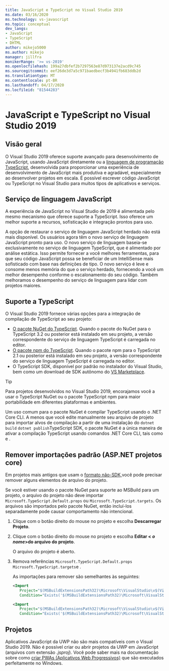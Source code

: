 ```yaml
---
title: JavaScript e TypeScript no Visual Studio 2019
ms.date: 03/16/2020
ms.technology: vs-javascript
ms.topic: conceptual
dev_langs:
- JavaScript
- TypeScript
- DHTML
author: mikejo5000
ms.author: mikejo
manager: jillfra
monikerRange: '>= vs-2019'
ms.openlocfilehash: 199a27dbfef2b7297563e87d973137e2acd9c745
ms.sourcegitcommit: eef26de3d7a5c971baedbecf3b4941fb683ddb2d
ms.translationtype: MT
ms.contentlocale: pt-BR
ms.lasthandoff: 04/17/2020
ms.locfileid: "81544283"
---
```

# <a name="javascript-and-typescript-in-visual-studio-2019"></a>JavaScript e TypeScript no Visual Studio 2019

## <a name="overview"></a>Visão geral

O Visual Studio 2019 oferece suporte avançado para desenvolvimento de JavaScript, usando JavaScript diretamente ou a [linguagem de programação TypeScript](http://www.typescriptlang.org/), desenvolvida para proporcionar uma experiência de desenvolvimento de JavaScript mais produtiva e agradável, especialmente ao desenvolver projetos em escala. É possível escrever código JavaScript ou TypeScript no Visual Studio para muitos tipos de aplicativos e serviços.

## <a name="javascript-language-service"></a>Serviço de linguagem JavaScript

A experiência de JavaScript no Visual Studio de 2019 é alimentada pelo mesmo mecanismo que oferece suporte a TypeScript. Isso oferece um melhor suporte a recursos, sofisticação e integração prontos para uso.

A opção de restaurar o serviço de linguagem JavaScript herdado não está mais disponível. Os usuários agora têm o novo serviço de linguagem JavaScript pronto para uso. O novo serviço de linguagem baseia-se exclusivamente no serviço de linguagem TypeScript, que é alimentado por análise estática. Isso permite fornecer a você melhores ferramentas, para que seu código JavaScript possa se beneficiar de um IntelliSense mais sofisticado com base nas definições de tipo. O novo serviço é leve e consome menos memória do que o serviço herdado, fornecendo a você um melhor desempenho conforme o escalonamento do seu código. Também melhoramos o desempenho do serviço de linguagem para lidar com projetos maiores.

## <a name="typescript-support"></a>Suporte a TypeScript

O Visual Studio 2019 fornece várias opções para a integração de compilação de TypeScript ao seu projeto:

* [O pacote NuGet do TypeScript](https://www.nuget.org/packages/Microsoft.TypeScript.MSBuild). Quando o pacote do NuGet para o TypeScript 3.2 ou posterior está instalado em seu projeto, a versão correspondente do serviço de linguagem TypeScript é carregada no editor.
* [O pacote npm do TypeScript](https://www.npmjs.com/package/typescript). Quando o pacote npm para o TypeScript 2.1 ou posterior está instalado em seu projeto, a versão correspondente do serviço de linguagem TypeScript é carregada no editor.
* O TypeScript SDK, disponível por padrão no instalador do Visual Studio, bem como um download de SDK autônomo do [VS Marketplace](https://marketplace.visualstudio.com/items?itemName=TypeScriptTeam.typescript-331-vs2017).

> [!TIP]
> Para projetos desenvolvidos no Visual Studio 2019, encorajamos você a usar o TypeScript NuGet ou o pacote TypeScript npm para maior portabilidade em diferentes plataformas e ambientes.

Um uso comum para o pacote NuGet é compilar TypeScript usando o .NET Core CLI. A menos que você edite manualmente seu arquivo de projeto para importar alvos de compilação a partir de uma instalação do `dotnet build` `dotnet publish`TypeScript SDK, o pacote NuGet é a única maneira de ativar a compilação TypeScript usando comandos .NET Core CLI, tais como e .

## <a name="remove-default-imports-aspnet-core-projects"></a>Remover importações padrão (ASP.NET projetos core)

Em projetos mais antigos que usam o [formato não-SDK,](https://docs.microsoft.com/nuget/resources/check-project-format)você pode precisar remover alguns elementos de arquivo do projeto.

Se você estiver usando o pacote NuGet para suporte ao MSBuild para um projeto, o arquivo do projeto não deve importar `Microsoft.TypeScript.Default.props` ou `Microsoft.TypeScript.targets`. Os arquivos são importados pelo pacote NuGet, então incluí-los separadamente pode causar comportamento não intencional.

1. Clique com o botão direito do mouse no projeto e escolha **Descarregar Projeto**.

1. Clique com o botão direito do mouse no projeto e escolha **Editar \< *o nome*\>do arquivo do projeto**.

   O arquivo do projeto é aberto.

1. Remova referências `Microsoft.TypeScript.Default.props` `Microsoft.TypeScript.targets`e .

   As importações para remover são semelhantes às seguintes:

   ```xml
   <Import
      Project="$(MSBuildExtensionsPath32)\Microsoft\VisualStudio\v$(VisualStudioVersion)\TypeScript\Microsoft.TypeScript.Default.props"
      Condition="Exists('$(MSBuildExtensionsPath32)\Microsoft\VisualStudio\v$(VisualStudioVersion)\TypeScript\Microsoft.TypeScript.Default.props')" />

   <Import
      Project="$(MSBuildExtensionsPath32)\Microsoft\VisualStudio\v$(VisualStudioVersion)\TypeScript\Microsoft.TypeScript.targets"
      Condition="Exists('$(MSBuildExtensionsPath32)\Microsoft\VisualStudio\v$(VisualStudioVersion)\TypeScript\Microsoft.TypeScript.targets')" />
   ```

## <a name="projects"></a>Projetos

Aplicativos JavaScript da UWP não são mais compatíveis com o Visual Studio 2019. Não é possível criar ou abrir projetos da UWP em JavaScript (arquivos com extensão *.jsproj*). Você pode saber mais na documentação sobre como [criar PWAs (Aplicativos Web Progressivos)](/microsoft-edge/progressive-web-apps/get-started) que são executados perfeitamente no Windows.
